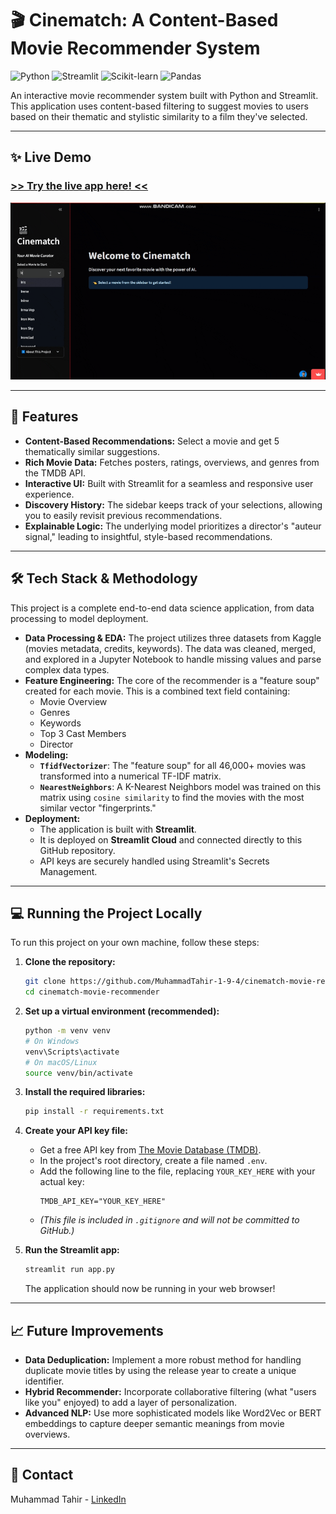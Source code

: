 # 🎬 Cinematch: A Content-Based Movie Recommender System

![Python](https://img.shields.io/badge/Python-3.12-3776AB?style=for-the-badge&logo=python&logoColor=white)
![Streamlit](https://img.shields.io/badge/Streamlit-1.47-FF4B4B?style=for-the-badge&logo=streamlit&logoColor=white)
![Scikit-learn](https://img.shields.io/badge/scikit--learn-1.5-F7931E?style=for-the-badge&logo=scikit-learn&logoColor=white)
![Pandas](https://img.shields.io/badge/Pandas-2.2-150458?style=for-the-badge&logo=pandas&logoColor=white)

An interactive movie recommender system built with Python and Streamlit. This application uses content-based filtering to suggest movies to users based on their thematic and stylistic similarity to a film they've selected.

---

## ✨ Live Demo

### [**>> Try the live app here! <<**](https://cinematch-movie-recommender-hcj3r46goeprn7a3cwhdhh.streamlit.app/)

![Cinematch Demo GIF](demo.gif)

---

## 🚀 Features

- **Content-Based Recommendations:** Select a movie and get 5 thematically similar suggestions.
- **Rich Movie Data:** Fetches posters, ratings, overviews, and genres from the TMDB API.
- **Interactive UI:** Built with Streamlit for a seamless and responsive user experience.
- **Discovery History:** The sidebar keeps track of your selections, allowing you to easily revisit previous recommendations.
- **Explainable Logic:** The underlying model prioritizes a director's "auteur signal," leading to insightful, style-based recommendations.

---

## 🛠️ Tech Stack & Methodology

This project is a complete end-to-end data science application, from data processing to model deployment.

- **Data Processing & EDA:** The project utilizes three datasets from Kaggle (movies metadata, credits, keywords). The data was cleaned, merged, and explored in a Jupyter Notebook to handle missing values and parse complex data types.
- **Feature Engineering:** The core of the recommender is a "feature soup" created for each movie. This is a combined text field containing:
  - Movie Overview
  - Genres
  - Keywords
  - Top 3 Cast Members
  - Director
- **Modeling:**
  - **`TfidfVectorizer`**: The "feature soup" for all 46,000+ movies was transformed into a numerical TF-IDF matrix.
  - **`NearestNeighbors`**: A K-Nearest Neighbors model was trained on this matrix using `cosine similarity` to find the movies with the most similar vector "fingerprints."
- **Deployment:**
  - The application is built with **Streamlit**.
  - It is deployed on **Streamlit Cloud** and connected directly to this GitHub repository.
  - API keys are securely handled using Streamlit's Secrets Management.

---

## 💻 Running the Project Locally

To run this project on your own machine, follow these steps:

1.  **Clone the repository:**

    ```bash
    git clone https://github.com/MuhammadTahir-1-9-4/cinematch-movie-recommender.git
    cd cinematch-movie-recommender
    ```

2.  **Set up a virtual environment (recommended):**

    ```bash
    python -m venv venv
    # On Windows
    venv\Scripts\activate
    # On macOS/Linux
    source venv/bin/activate
    ```

3.  **Install the required libraries:**

    ```bash
    pip install -r requirements.txt
    ```

4.  **Create your API key file:**

    - Get a free API key from [The Movie Database (TMDB)](https://www.themoviedb.org/settings/api).
    - In the project's root directory, create a file named `.env`.
    - Add the following line to the file, replacing `YOUR_KEY_HERE` with your actual key:
      ```
      TMDB_API_KEY="YOUR_KEY_HERE"
      ```
    - _(This file is included in `.gitignore` and will not be committed to GitHub.)_

5.  **Run the Streamlit app:**
    ```bash
    streamlit run app.py
    ```
    The application should now be running in your web browser!

---

## 📈 Future Improvements

- **Data Deduplication:** Implement a more robust method for handling duplicate movie titles by using the release year to create a unique identifier.
- **Hybrid Recommender:** Incorporate collaborative filtering (what "users like you" enjoyed) to add a layer of personalization.
- **Advanced NLP:** Use more sophisticated models like Word2Vec or BERT embeddings to capture deeper semantic meanings from movie overviews.

---

## 👤 Contact

Muhammad Tahir - [LinkedIn](https://www.linkedin.com/in/muhammad-tahir-data/)
